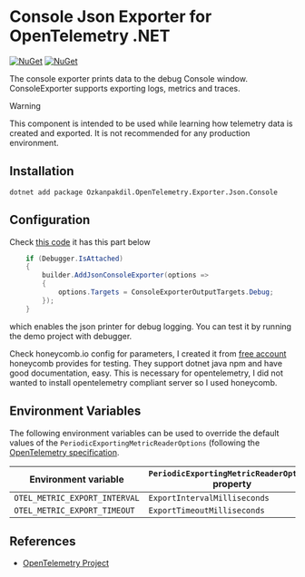 # Console Json Exporter for OpenTelemetry .NET

[![NuGet](https://img.shields.io/nuget/v/Ozkanpakdil.OpenTelemetry.Exporter.Json.Console.svg)](https://www.nuget.org/packages/Ozkanpakdil.OpenTelemetry.Exporter.Json.Console)
[![NuGet](https://img.shields.io/nuget/dt/Ozkanpakdil.OpenTelemetry.Exporter.Json.Console.svg)](https://www.nuget.org/packages/Ozkanpakdil.OpenTelemetry.Exporter.Json.Console)

The console exporter prints data to the debug Console window.
ConsoleExporter supports exporting logs, metrics and traces.

> [!WARNING]
> This component is intended to be used while learning how telemetry data is
> created and exported. It is not recommended for any production environment.

## Installation

```shell
dotnet add package Ozkanpakdil.OpenTelemetry.Exporter.Json.Console
```

## Configuration

Check [this code](./demo/Program.cs) it has this part below

```csharp
    if (Debugger.IsAttached)
    {
        builder.AddJsonConsoleExporter(options =>
        {
            options.Targets = ConsoleExporterOutputTargets.Debug;
        });
    }
```

which enables the json printer for debug logging. You can test it by running the demo project with debugger.

Check honeycomb.io config for parameters, I created it
from [free account](https://docs.honeycomb.io/get-started/start-building/application/) honeycomb provides
for testing.
They support dotnet java npm and have good documentation, easy. This is necessary for opentelemetry, I did not wanted to
install opentelemetry compliant server so I used honeycomb.

## Environment Variables

The following environment variables can be used to override the default
values of the `PeriodicExportingMetricReaderOptions`
(following
the [OpenTelemetry specification](https://github.com/open-telemetry/opentelemetry-specification/blob/v1.12.0/specification/sdk-environment-variables.md#periodic-exporting-metricreader).

| Environment variable          | `PeriodicExportingMetricReaderOptions` property |
|-------------------------------|-------------------------------------------------|
| `OTEL_METRIC_EXPORT_INTERVAL` | `ExportIntervalMilliseconds`                    |
| `OTEL_METRIC_EXPORT_TIMEOUT`  | `ExportTimeoutMilliseconds`                     |

## References

* [OpenTelemetry Project](https://opentelemetry.io/)

